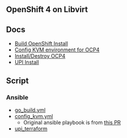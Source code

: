 OpenShift 4 on Libvirt
----------------------


## Docs
- [Build OpenShift Install](./Build_CLI/README.md)
- [Config KVM environment for OCP4](./Config_KVM/README.md)
- [Install/Destroy OCP4](./Install_Destroy_OCP4/README.md)
- [UPI Install](./UPI/README.md)


## Script
### Ansible
- [go_build.yml](./Build_CLI/go_build.yml)
- [config_kvm.yml](./Config_KVM/config_kvm.yml)
  - Original ansible playbook is from [this PR](https://github.com/openshift/installer/blob/ffb427c07a24c30a17a2b13b4eb5096cb2f32609/hack/ocp_libvirt_setup.yaml)
- [upi_terraform](./UPI/libvirt-upi)
